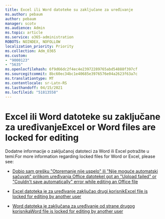 ```yaml
---
title: Excel ili Word datoteke su zaključane za uređivanje
ms.author: pebaum
author: pebaum
manager: scotv
ms.audience: Admin
ms.topic: article
ms.service: o365-administration
ROBOTS: NOINDEX, NOFOLLOW
localization_priority: Priority
ms.collection: Adm_O365
ms.custom:
- "9000123"
- "5635"
ms.openlocfilehash: 6f9d66dc2f4ec4e23972289765abd54888f397cf
ms.sourcegitcommit: 8bc60ec34bc1e40685e3976576e04a2623f63a7c
ms.translationtype: MT
ms.contentlocale: sr-Latn-RS
ms.lasthandoff: 04/15/2021
ms.locfileid: "51813558"
---
```

# <a name="excel-or-word-files-are-locked-for-editing"></a><span data-ttu-id="b66c7-102">Excel ili Word datoteke su zaključane za uređivanje</span><span class="sxs-lookup"><span data-stu-id="b66c7-102">Excel or Word files are locked for editing</span></span>

<span data-ttu-id="b66c7-103">Dodatne informacije o zaključanoj datoteci za Word ili Excel potražite u temi:</span><span class="sxs-lookup"><span data-stu-id="b66c7-103">For more information regarding locked files for Word or Excel, please see:</span></span>

- [<span data-ttu-id="b66c7-104">Dobio sam grešku "Otpremanje nije uspelo" ili "Nije moguće automatski sačuvati" prilikom uređivanja Office datoteke</span><span class="sxs-lookup"><span data-stu-id="b66c7-104">I got an "Upload failed" or "Couldn't save automatically" error while editing an Office file</span></span>](https://support.office.com/article/i-got-an-upload-failed-or-couldn-t-save-automatically-error-while-editing-an-office-file-93a14d34-88e3-4a91-9eef-58cc541d31f8)

- [<span data-ttu-id="b66c7-105">Excel datoteka je za uređivanje zaključao drugi korisnik</span><span class="sxs-lookup"><span data-stu-id="b66c7-105">Excel file is locked for editing by another user</span></span>](https://support.office.com/article/Excel-file-is-locked-for-editing-by-another-user-6fa93887-2c2c-45f0-abcc-31b04aed68b3)

- [<span data-ttu-id="b66c7-106">Word datoteka je zaključana za uređivanje od strane drugog korisnika</span><span class="sxs-lookup"><span data-stu-id="b66c7-106">Word file is locked for editing by another user</span></span>](https://support.microsoft.com/help/313472/the-document-is-locked-for-editing-by-another-user-error-message-when)
